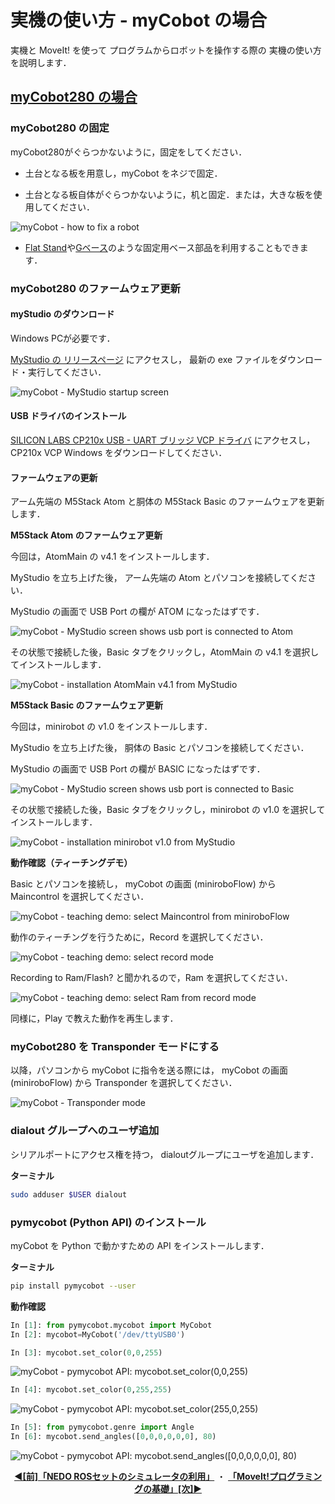 
# 実機の使い方 - myCobot の場合

実機と MoveIt! を使って
プログラムからロボットを操作する際の
実機の使い方を説明します．

<a id="start-mycobot-moveit-real-robot"></a>

## <a href="#start-mycobot-moveit-real-robot">myCobot280 の場合 </a>

### myCobot280 の固定

myCobot280がぐらつかないように，固定をしてください．

- 土台となる板を用意し，myCobot をネジで固定．

- 土台となる板自体がぐらつかないように，机と固定．または，大きな板を使用してください．

![myCobot - how to fix a robot](figs/mycobot-how-to-fix-a-robot.png)

- [Flat Stand](https://docs.elephantrobotics.com/docs/gitbook-en/2-serialproduct/2.7-accessories/2.7.1-fsta.html)や[Gベース](https://docs.elephantrobotics.com/docs/gitbook-en/2-serialproduct/2.7-accessories/2.7.1-fsta.html)のような固定用ベース部品を利用することもできます．

### myCobot280 のファームウェア更新

#### myStudio のダウンロード

Windows PCが必要です．

[MyStudio の リリースページ](https://github.com/elephantrobotics/MyStudio/releases)
にアクセスし，
最新の exe ファイルをダウンロード・実行してください．

![myCobot - MyStudio startup screen](figs/mycobot-mystudio-startup-screen.png)

#### USB ドライバのインストール

[SILICON LABS CP210x USB - UART ブリッジ VCP ドライバ](https://jp.silabs.com/developers/usb-to-uart-bridge-vcp-drivers?tab=downloads)
にアクセスし，
CP210x VCP Windows をダウンロードしてください．

#### ファームウェアの更新

アーム先端の M5Stack Atom と胴体の M5Stack Basic のファームウェアを更新します．

**M5Stack Atom のファームウェア更新**

今回は，AtomMain の v4.1 をインストールします．

MyStudio を立ち上げた後，
アーム先端の Atom とパソコンを接続してください．

MyStudio の画面で USB Port の欄が ATOM になったはずです．

![myCobot - MyStudio screen shows usb port is connected to Atom](figs/mycobot-mystudio-screen-shows-usb-port-is-connected-to-atom.png)

その状態で接続した後，Basic タブをクリックし，AtomMain の v4.1 を選択してインストールします．

![myCobot - installation AtomMain v4.1 from MyStudio](figs/mycobot-installation-atommain-v4-1-from-mystudio.png)

**M5Stack Basic のファームウェア更新**

今回は，minirobot の v1.0 をインストールします．

MyStudio を立ち上げた後，
胴体の Basic とパソコンを接続してください．

MyStudio の画面で USB Port の欄が BASIC になったはずです．

![myCobot - MyStudio screen shows usb port is connected to Basic](figs/mycobot-mystudio-screen-shows-usb-port-is-connected-to-basic.png)

その状態で接続した後，Basic タブをクリックし，minirobot の v1.0 を選択してインストールします．

![myCobot - installation minirobot v1.0 from MyStudio](figs/mycobot-installation-minirobot-v1-0-from-mystudio.png)

**動作確認（ティーチングデモ）**

Basic とパソコンを接続し，
myCobot の画面 (miniroboFlow) から Maincontrol を選択してください．

![myCobot - teaching demo: select Maincontrol from miniroboFlow](figs/mycobot-teaching-demo-1-select-maincontrol-from-miniroboflow.png)

動作のティーチングを行うために，Record を選択してください．

![myCobot - teaching demo: select record mode](figs/mycobot-teaching-demo-2-select-record-mode.png)

Recording to Ram/Flash? と聞かれるので，Ram を選択してください．

![myCobot - teaching demo: select Ram from record mode](figs/mycobot-teaching-demo-3-select-ram-from-record-mode.png)

同様に，Play で教えた動作を再生します．

### myCobot280 を Transponder モードにする

以降，パソコンから myCobot に指令を送る際には，
myCobot の画面 (miniroboFlow) から Transponder を選択してください．

![myCobot - Transponder mode](figs/mycobot-transponder-mode.png)

### dialout グループへのユーザ追加

シリアルポートにアクセス権を持つ，
dialoutグループにユーザを追加します．

**ターミナル**

```bash
sudo adduser $USER dialout 
```

### pymycobot (Python API) のインストール

myCobot を Python で動かすための API をインストールします．

**ターミナル**

```bash
pip install pymycobot --user
```

**動作確認**

```python
In [1]: from pymycobot.mycobot import MyCobot
In [2]: mycobot=MyCobot('/dev/ttyUSB0')
```

```python
In [3]: mycobot.set_color(0,0,255)
```

![myCobot - pymycobot API: mycobot.set_color(0,0,255)](figs/mycobot-pymycobot-api-setcolor-0-0-255.png)

```python
In [4]: mycobot.set_color(0,255,255)
```

![myCobot - pymycobot API: mycobot.set_color(255,0,255)](figs/mycobot-pymycobot-api-setcolor-0-255-255.png)

```python
In [5]: from pymycobot.genre import Angle
In [6]: mycobot.send_angles([0,0,0,0,0,0], 80)
```

![myCobot - pymycobot API: mycobot.send_angles([0,0,0,0,0,0], 80)](figs/mycobot-pymycobot-api-send-angles-to-reset-pose.png)

<div style="text-align: center;">
    <a href="../rosset_simulator"><strong>◀[前]「NEDO ROSセットのシミュレータの利用」</strong></a>
    ・
    <a href="../program_basic"><strong>「MoveIt!プログラミングの基礎」[次]▶</strong></a>
</div>

<!-- EOF -->
